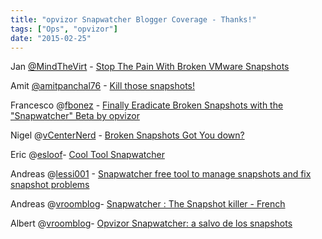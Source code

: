 ```yaml
---
title: "opvizor Snapwatcher Blogger Coverage - Thanks!"
tags: ["Ops", "opvizor"]
date: "2015-02-25"
---
```


Jan [@MindTheVirt](https://www.twitter.com/MindTheVirt) - [Stop The Pain With Broken VMware Snapshots](http://www.mindthevirt.com/?p=467)

Amit [@amitpanchal76](https://www.twitter.com/amitpanchal76) - [Kill those snapshots!](http://apanchal.com/?p=415)

Francesco @[fbonez](https://twitter.com/fbonez) - [Finally Eradicate Broken Snapshots with the "Snapwatcher" Beta by opvizor](http://www.thevirtualway.it/en/?p=1218)

Nigel @[vCenterNerd](https://www.twitter.com/vCenterNerd) \- [Broken Snapshots Got You down?](http://nigelhickey.com/broken-snapshots-got/)

Eric @[esloof](https://www.twitter.com/esloof)\- [Cool Tool Snapwatcher](http://www.ntpro.nl/blog/archives/2863-Cool-Tool-Snapwatcher.html)

Andreas @[lessi001](https://www.twitter.com/lessi001) \- [Snapwatcher free tool to manage snapshots and fix snapshot problems](http://www.running-system.com/snapwatcher-free-tool-to-manage-snapshots-and-fix-snapshot-problems/)

Andreas @[vroomblog](https://www.twitter.com/vroomblog)\- [Snapwatcher : The Snapshot killer - French](http://vroomblog.com/snapwatcher-the-snapshot-killer/)

Albert @[vroomblog](https://www.twitter.com/josemariagris)\- [Opvizor Snapwatcher: a salvo de los snapshots](http://www.jmgris.com/index.php/opvizor-snapwatcher-a-salvo-de-los-snapshots)
